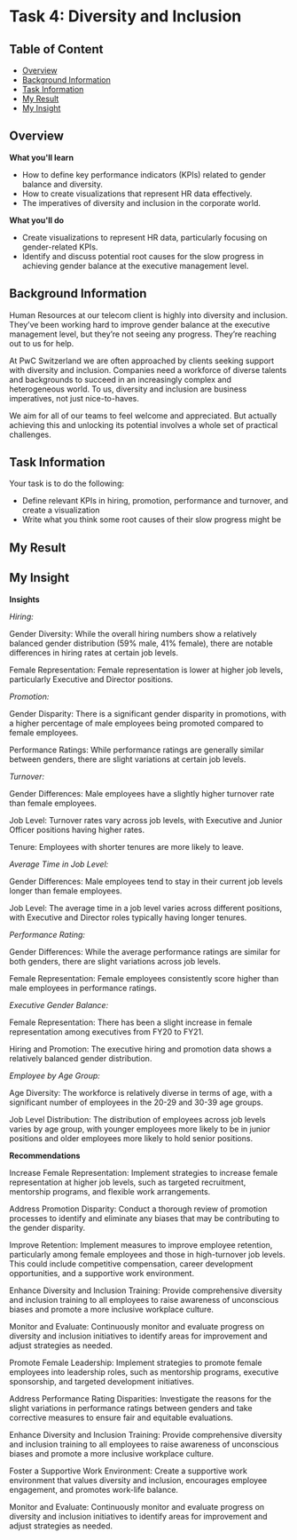 # Task 4: Diversity and Inclusion
## Table of Content
 - [Overview](#overview)
 - [Background Information](#background-info)
 - [Task Information](#task-info)
 - [My Result](#my-result)
 - [My Insight](#my-insight)
## Overview
**What you'll learn**

- How to define key performance indicators (KPIs) related to gender balance and diversity.
- How to create visualizations that represent HR data effectively.
- The imperatives of diversity and inclusion in the corporate world.

**What you'll do**

- Create visualizations to represent HR data, particularly focusing on gender-related KPIs.
- Identify and discuss potential root causes for the slow progress in achieving gender balance at the executive management level.

## Background Information <a class = 'anchor' id = 'background-info'></a>

Human Resources at our telecom client is highly into diversity and inclusion. They’ve been working hard to improve gender balance at the executive management level, but they’re not seeing any progress. They’re reaching out to us for help.

At PwC Switzerland we are often approached by clients seeking support with diversity and inclusion. Companies need a workforce of diverse talents and backgrounds to succeed in an increasingly complex and heterogeneous world. To us, diversity and inclusion are business imperatives, not just nice-to-haves. 

We aim for all of our teams to feel welcome and appreciated. But actually achieving this and unlocking its potential involves a whole set of practical challenges.

## Task Information <a class = 'anchor' id = 'task-info'></a>

Your task is to do the following:
- Define relevant KPIs in hiring, promotion, performance and turnover, and create a visualization
- Write what you think some root causes of their slow progress might be

## My Result <a class = 'anchor' id = 'my-result'></a>

## My Insight <a class = 'anchor' id = 'my-insight'></a>
**Insights**

*Hiring:*

Gender Diversity: While the overall hiring numbers show a relatively balanced gender distribution (59% male, 41% female), there are notable differences in hiring rates at certain job levels.

Female Representation: Female representation is lower at higher job levels, particularly Executive and Director positions.

*Promotion:*

Gender Disparity: There is a significant gender disparity in promotions, with a higher percentage of male employees being promoted compared to female employees.

Performance Ratings: While performance ratings are generally similar between genders, there are slight variations at certain job levels.

*Turnover:*

Gender Differences: Male employees have a slightly higher turnover rate than female employees.

Job Level: Turnover rates vary across job levels, with Executive and Junior Officer positions having higher rates.

Tenure: Employees with shorter tenures are more likely to leave.

*Average Time in Job Level:*

Gender Differences: Male employees tend to stay in their current job levels longer than female employees.

Job Level: The average time in a job level varies across different positions, with Executive and Director roles typically having longer tenures.

*Performance Rating:*

Gender Differences: While the average performance ratings are similar for both genders, there are slight variations across job levels.

Female Representation: Female employees consistently score higher than male employees in performance ratings.

*Executive Gender Balance:*

Female Representation: There has been a slight increase in female representation among executives from FY20 to FY21.

Hiring and Promotion: The executive hiring and promotion data shows a relatively balanced gender distribution.

*Employee by Age Group:*

Age Diversity: The workforce is relatively diverse in terms of age, with a significant number of employees in the 20-29 and 30-39 age groups.

Job Level Distribution: The distribution of employees across job levels varies by age group, with younger employees more likely to be in junior positions and older employees more likely to hold senior positions.

**Recommendations**

Increase Female Representation: Implement strategies to increase female representation at higher job levels, such as targeted recruitment, mentorship programs, and flexible work arrangements.

Address Promotion Disparity: Conduct a thorough review of promotion processes to identify and eliminate any biases that may be contributing to the gender disparity.

Improve Retention: Implement measures to improve employee retention, particularly among female employees and those in high-turnover job levels. This could include competitive compensation, career development opportunities, and a supportive work environment.

Enhance Diversity and Inclusion Training: Provide comprehensive diversity and inclusion training to all employees to raise awareness of unconscious biases and promote a more inclusive workplace culture.

Monitor and Evaluate: Continuously monitor and evaluate progress on diversity and inclusion initiatives to identify areas for improvement and adjust strategies as needed.

Promote Female Leadership: Implement strategies to promote female employees into leadership roles, such as mentorship programs, executive sponsorship, and targeted development initiatives.

Address Performance Rating Disparities: Investigate the reasons for the slight variations in performance ratings between genders and take corrective measures to ensure fair and equitable evaluations.

Enhance Diversity and Inclusion Training: Provide comprehensive diversity and inclusion training to all employees to raise awareness of unconscious biases and promote a more inclusive workplace culture.

Foster a Supportive Work Environment: Create a supportive work environment that values diversity and inclusion, encourages employee engagement, and promotes work-life balance.

Monitor and Evaluate: Continuously monitor and evaluate progress on diversity and inclusion initiatives to identify areas for improvement and adjust strategies as needed.
